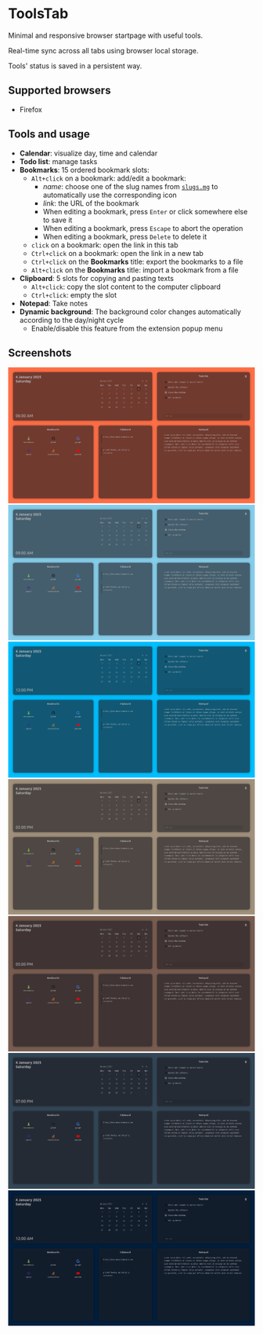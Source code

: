 # ToolsTab

Minimal and responsive browser startpage with useful tools.

Real-time sync across all tabs using browser local storage.

Tools' status is saved in a persistent way.

## Supported browsers

- Firefox

## Tools and usage

- **Calendar**: visualize day, time and calendar
- **Todo list**: manage tasks
- **Bookmarks**: 15 ordered bookmark slots:
  - `Alt+click` on a bookmark: add/edit a bookmark:
    - _name_: choose one of the slug names from [`slugs.mg`](utils/slugs.md) to automatically use the corresponding icon
    - _link_: the URL of the bookmark
    - When editing a bookmark, press `Enter` or click somewhere else to save it
    - When editing a bookmark, press `Escape` to abort the operation
    - When editing a bookmark, press `Delete` to delete it
  - `click` on a bookmark: open the link in this tab
  - `Ctrl+click` on a bookmark: open the link in a new tab
  - `Ctrl+click` on the **Bookmarks** title: export the bookmarks to a file
  - `Alt+click` on the **Bookmarks** title: import a bookmark from a file
- **Clipboard**: 5 slots for copying and pasting texts
  - `Alt+click`: copy the slot content to the computer clipboard
  - `Ctrl+click`: empty the slot
- **Notepad**: Take notes
- **Dynamic background**: The background color changes automatically according to the day/night cycle
  - Enable/disable this feature from the extension popup menu

## Screenshots

![](assets/screenshots/06AM.png)
![](assets/screenshots/09AM.png)
![](assets/screenshots/12PM.png)
![](assets/screenshots/02PM.png)
![](assets/screenshots/05PM.png)
![](assets/screenshots/07PM.png)
![](assets/screenshots/12AM.png)
